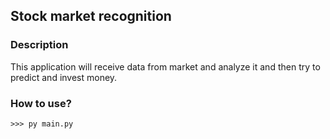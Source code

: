 ## Stock market recognition
### Description
This application will receive data from market and analyze it and then try 
to predict and invest money.

### How to use?
    >>> py main.py 